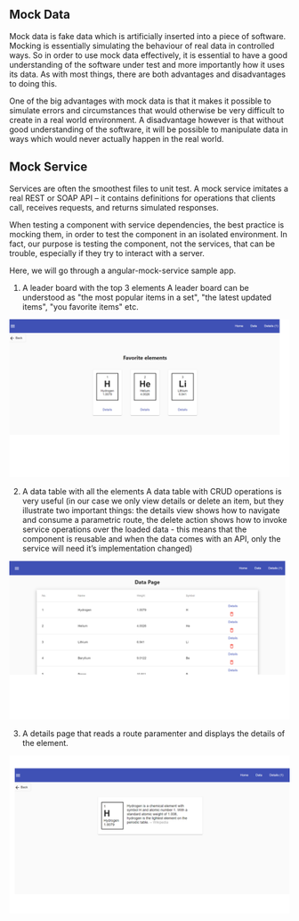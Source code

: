 ## Mock Data
Mock data is fake data which is artificially inserted into a piece of software. Mocking is essentially simulating the behaviour of real data in controlled ways. So in order to use mock data effectively, it is essential to have a good understanding of the software under test and more importantly how it uses its data. As with most things, there are both advantages and disadvantages to doing this.

One of the big advantages with mock data is that it makes it possible to simulate errors and circumstances that would otherwise be very difficult to create in a real world environment. A disadvantage however is that without good understanding of the software, it will be possible to manipulate data in ways which would never actually happen in the real world.

## Mock Service

Services are often the smoothest files to unit test. A mock service imitates a real REST or SOAP API – it contains definitions for operations that clients call, receives requests, and returns simulated responses.

When testing a component with service dependencies, the best practice is mocking them, in order to test the component in an isolated environment. In fact, our purpose is testing the component, not the services, that can be trouble, especially if they try to interact with a server.

Here, we will go through a angular-mock-service sample app.




1. A leader board with the top 3 elements
A leader board can be understood as &#34;the most popular items in a set&#34;, &#34;the latest updated items&#34;, &#34;you favorite items&#34; etc.

![leaderboard.png](./assets/leaderboard.png)

2. A data table with all the elements
A data table with CRUD operations is very useful (in our case we only view details or delete an item, but they illustrate two important things: the details view shows how to navigate and consume a parametric route, the delete action shows how to invoke service operations over the loaded data - this means that the component is reusable and when the data comes with an API, only the service will need it’s implementation changed)

![data-table.png](./assets/data-table.png)

3. A details page that reads a route paramenter and displays the details of the element.

![detail.png](./assets/detail.png)



